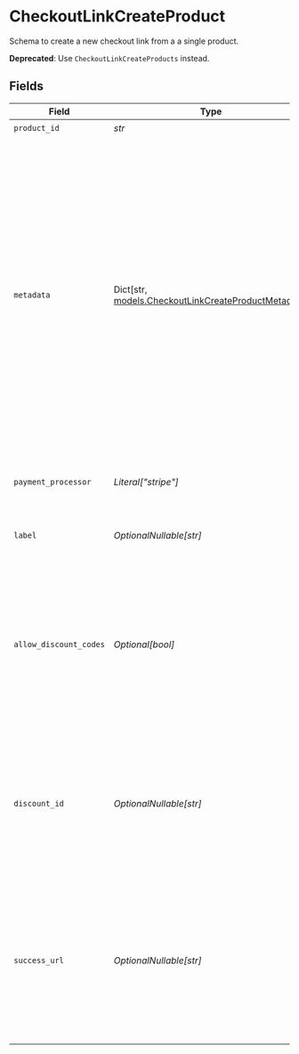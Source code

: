 # CheckoutLinkCreateProduct

Schema to create a new checkout link from a a single product.

**Deprecated**: Use `CheckoutLinkCreateProducts` instead.


## Fields

| Field                                                                                                                                                                                                                                                                                        | Type                                                                                                                                                                                                                                                                                         | Required                                                                                                                                                                                                                                                                                     | Description                                                                                                                                                                                                                                                                                  |
| -------------------------------------------------------------------------------------------------------------------------------------------------------------------------------------------------------------------------------------------------------------------------------------------- | -------------------------------------------------------------------------------------------------------------------------------------------------------------------------------------------------------------------------------------------------------------------------------------------- | -------------------------------------------------------------------------------------------------------------------------------------------------------------------------------------------------------------------------------------------------------------------------------------------- | -------------------------------------------------------------------------------------------------------------------------------------------------------------------------------------------------------------------------------------------------------------------------------------------- |
| `product_id`                                                                                                                                                                                                                                                                                 | *str*                                                                                                                                                                                                                                                                                        | :heavy_check_mark:                                                                                                                                                                                                                                                                           | N/A                                                                                                                                                                                                                                                                                          |
| `metadata`                                                                                                                                                                                                                                                                                   | Dict[str, [models.CheckoutLinkCreateProductMetadata](../models/checkoutlinkcreateproductmetadata.md)]                                                                                                                                                                                        | :heavy_minus_sign:                                                                                                                                                                                                                                                                           | Key-value object allowing you to store additional information.<br/><br/>The key must be a string with a maximum length of **40 characters**.<br/>The value must be either:<br/><br/>* A string with a maximum length of **500 characters**<br/>* An integer<br/>* A boolean<br/><br/>You can store up to **50 key-value pairs**. |
| `payment_processor`                                                                                                                                                                                                                                                                          | *Literal["stripe"]*                                                                                                                                                                                                                                                                          | :heavy_check_mark:                                                                                                                                                                                                                                                                           | Payment processor to use. Currently only Stripe is supported.                                                                                                                                                                                                                                |
| `label`                                                                                                                                                                                                                                                                                      | *OptionalNullable[str]*                                                                                                                                                                                                                                                                      | :heavy_minus_sign:                                                                                                                                                                                                                                                                           | Optional label to distinguish links internally                                                                                                                                                                                                                                               |
| `allow_discount_codes`                                                                                                                                                                                                                                                                       | *Optional[bool]*                                                                                                                                                                                                                                                                             | :heavy_minus_sign:                                                                                                                                                                                                                                                                           | Whether to allow the customer to apply discount codes. If you apply a discount through `discount_id`, it'll still be applied, but the customer won't be able to change it.                                                                                                                   |
| `discount_id`                                                                                                                                                                                                                                                                                | *OptionalNullable[str]*                                                                                                                                                                                                                                                                      | :heavy_minus_sign:                                                                                                                                                                                                                                                                           | ID of the discount to apply to the checkout. If the discount is not applicable anymore when opening the checkout link, it'll be ignored.                                                                                                                                                     |
| `success_url`                                                                                                                                                                                                                                                                                | *OptionalNullable[str]*                                                                                                                                                                                                                                                                      | :heavy_minus_sign:                                                                                                                                                                                                                                                                           | URL where the customer will be redirected after a successful payment.You can add the `checkout_id={CHECKOUT_ID}` query parameter to retrieve the checkout session id.                                                                                                                        |